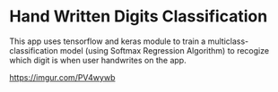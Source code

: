 # Hand Written Digits Classification
This app uses tensorflow and keras module to train a multiclass-classification model (using Softmax Regression Algorithm) to recogize which digit is when user handwrites on the app.

https://imgur.com/PV4wywb
